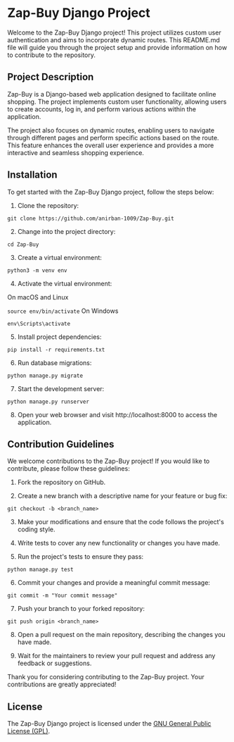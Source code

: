 # Zap-Buy Django Project

Welcome to the Zap-Buy Django project! This project utilizes custom user authentication and aims to incorporate dynamic routes. This README.md file will guide you through the project setup and provide information on how to contribute to the repository.

## Project Description

Zap-Buy is a Django-based web application designed to facilitate online shopping. The project implements custom user functionality, allowing users to create accounts, log in, and perform various actions within the application.

The project also focuses on dynamic routes, enabling users to navigate through different pages and perform specific actions based on the route. This feature enhances the overall user experience and provides a more interactive and seamless shopping experience.

## Installation

To get started with the Zap-Buy Django project, follow the steps below:

1. Clone the repository:

`git clone https://github.com/anirban-1009/Zap-Buy.git`


2. Change into the project directory:

`cd Zap-Buy`


3. Create a virtual environment:

`python3 -m venv env`


4. Activate the virtual environment:

On macOS and Linux

`source env/bin/activate`
On Windows

`env\Scripts\activate`


5. Install project dependencies:

`pip install -r requirements.txt`


6. Run database migrations:

`python manage.py migrate`


7. Start the development server:

`python manage.py runserver`


8. Open your web browser and visit http://localhost:8000 to access the application.

## Contribution Guidelines

We welcome contributions to the Zap-Buy project! If you would like to contribute, please follow these guidelines:

1. Fork the repository on GitHub.

2. Create a new branch with a descriptive name for your feature or bug fix:

`git checkout -b <branch_name>`


3. Make your modifications and ensure that the code follows the project's coding style.

4. Write tests to cover any new functionality or changes you have made.

5. Run the project's tests to ensure they pass:

`python manage.py test`


6. Commit your changes and provide a meaningful commit message:

`git commit -m "Your commit message"`


7. Push your branch to your forked repository:

`git push origin <branch_name>`


8. Open a pull request on the main repository, describing the changes you have made.

9. Wait for the maintainers to review your pull request and address any feedback or suggestions.

Thank you for considering contributing to the Zap-Buy project. Your contributions are greatly appreciated!

## License

The Zap-Buy Django project is licensed under the [GNU General Public License (GPL)](LICENSE.md).
